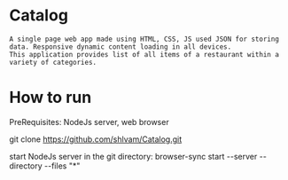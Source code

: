 # Catalog
    A single page web app made using HTML, CSS, JS used JSON for storing data. Responsive dynamic content loading in all devices. 
    This application provides list of all items of a restaurant within a variety of categories.
# How to run
PreRequisites:
    NodeJs server, web browser

git clone https://github.com/shlvam/Catalog.git

start NodeJs server in the git directory:
    browser-sync start --server --directory --files "*"
